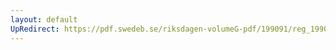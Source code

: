 ```yaml
---
layout: default
UpRedirect: https://pdf.swedeb.se/riksdagen-volumeG-pdf/199091/reg_199091/reg_199091_0987.pdf
---
```

